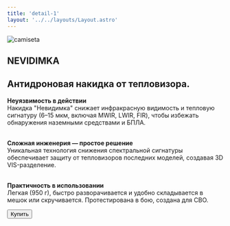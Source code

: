 ```yaml
---
title: 'detail-1'
layout: '../../layouts/Layout.astro'
---
```


<section transition:animate="slide"  class='flex gap-7 justify-center items-center flex-wrap text-white px-8% py-20'>
   <img class='rounded-xl' src="/images/img1.webp" alt="camiseta" />
   <div class='flex flex-col gap-4'>
   <h1 class='text-transparent bg-clip-text bg-gradient-to-br from-indigo-600 from-10% via-primary via-30% to-green-600 font-semibold'>NEVIDIMKA</h1>
   <strong><h2>Антидроновая накидка от тепловизора.</h2></strong>
   <p class='max-w-md'>
  <strong>Неуязвимость в действии</strong><br>
  Накидка "Невидимка" снижает инфракрасную видимость и тепловую сигнатуру (6–15 мкм, включая MWIR, LWIR, FIR), чтобы избежать обнаружения наземными средствами и БПЛА.<br><br>
  
  <strong>Сложная инженерия — простое решение</strong><br>
  Уникальная технология снижения спектральной сигнатуры обеспечивает защиту от тепловизоров последних моделей, создавая 3D VIS-разделение.<br><br>
  
  <strong>Практичность в использовании</strong><br>
  Легкая (950 г), быстро разворачивается и удобно складывается в мешок или скручивается. Протестирована в бою, создана для СВО.
</p>
   <button class='w-20 h-7 border-gray-50 border-2 rounded-md flex justify-center items-center hover:bg-blue-900 transition'
   onclick="window.location.href='https://t.me/ztmvta'">Купить</button>
   </div>
</section>

<style>
   section{
      width:100%;
      min-height: calc(100vh - 52px)
   }

</style>
